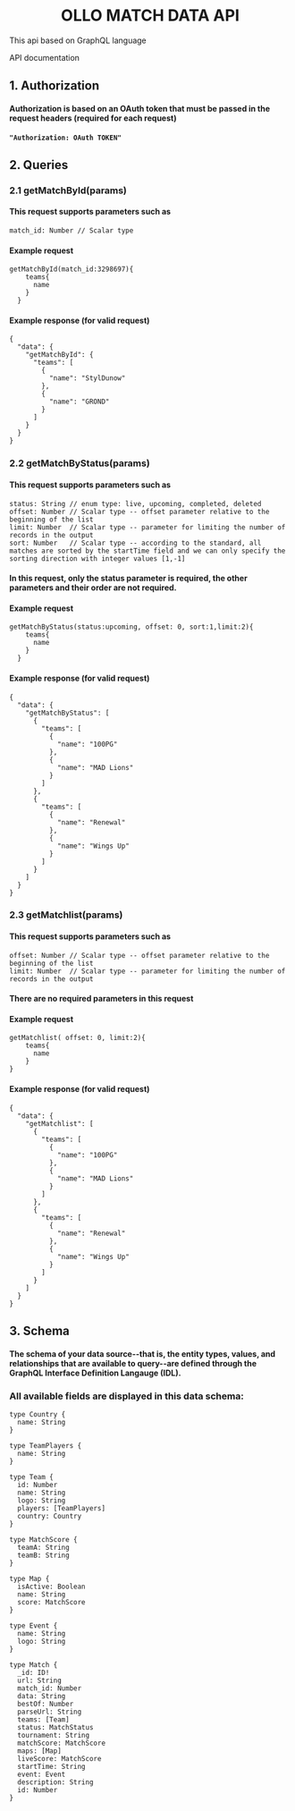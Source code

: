 <h1 align="center">OLLO MATCH DATA API</h1>

This api based on GraphQL language

API documentation 
## 1. Authorization 
#### Authorization is based on an OAuth token that must be passed in the request headers (required for each request)

#### `"Authorization: OAuth TOKEN"`

## 2. Queries
### 2.1 getMatchById(params)
#### This request supports parameters such as
``` 
match_id: Number // Scalar type
```
#### Example request
```
getMatchById(match_id:3298697){
    teams{
      name
    }
  }
```
#### Example response (for valid request)
```
{
  "data": {
    "getMatchById": {
      "teams": [
        {
          "name": "StylDunow"
        },
        {
          "name": "GROND"
        }
      ]
    }
  }
}
```

### 2.2 getMatchByStatus(params)
#### This request supports parameters such as
``` 
status: String // enum type: live, upcoming, completed, deleted
offset: Number // Scalar type -- offset parameter relative to the beginning of the list
limit: Number  // Scalar type -- parameter for limiting the number of records in the output
sort: Number   // Scalar type -- according to the standard, all matches are sorted by the startTime field and we can only specify the sorting direction with integer values [1,-1]
```
#### In this request, only the status parameter is required, the other parameters and their order are not required.

#### Example request
```
getMatchByStatus(status:upcoming, offset: 0, sort:1,limit:2){
    teams{
      name
    }
  }
```
#### Example response (for valid request)
```
{
  "data": {
    "getMatchByStatus": [
      {
        "teams": [
          {
            "name": "100PG"
          },
          {
            "name": "MAD Lions"
          }
        ]
      },
      {
        "teams": [
          {
            "name": "Renewal"
          },
          {
            "name": "Wings Up"
          }
        ]
      }
    ]
  }
}
```
### 2.3 getMatchlist(params)
#### This request supports parameters such as
``` 
offset: Number // Scalar type -- offset parameter relative to the beginning of the list
limit: Number  // Scalar type -- parameter for limiting the number of records in the output
```
#### There are no required parameters in this request

#### Example request
```
getMatchlist( offset: 0, limit:2){
    teams{
      name
    }
}
```
#### Example response (for valid request)
```
{
  "data": {
    "getMatchlist": [
      {
        "teams": [
          {
            "name": "100PG"
          },
          {
            "name": "MAD Lions"
          }
        ]
      },
      {
        "teams": [
          {
            "name": "Renewal"
          },
          {
            "name": "Wings Up"
          }
        ]
      }
    ]
  }
}
```
## 3. Schema
#### The schema of your data source--that is, the entity types, values, and relationships that are available to query--are defined through the GraphQL Interface Definition Langauge (IDL).

### All available fields are displayed in this data schema:
```
type Country {
  name: String
}

type TeamPlayers {
  name: String
}

type Team {
  id: Number
  name: String
  logo: String
  players: [TeamPlayers]
  country: Country
}

type MatchScore {
  teamA: String
  teamB: String
}

type Map {
  isActive: Boolean
  name: String
  score: MatchScore
}

type Event {
  name: String
  logo: String
}

type Match {
  _id: ID!
  url: String
  match_id: Number
  data: String
  bestOf: Number
  parseUrl: String
  teams: [Team]
  status: MatchStatus
  tournament: String
  matchScore: MatchScore
  maps: [Map]
  liveScore: MatchScore
  startTime: String
  event: Event
  description: String
  id: Number
}
```
